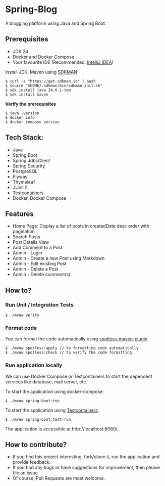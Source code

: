 # Spring-Blog
A blogging platform using Java and Spring Boot.

## Prerequisites
* JDK 24
* Docker and Docker Compose
* Your favourite IDE (Recommended: [IntelliJ IDEA](https://www.jetbrains.com/idea/))

Install JDK, Maven using [SDKMAN](https://sdkman.io/)

```shell
$ curl -s "https://get.sdkman.io" | bash
$ source "$HOME/.sdkman/bin/sdkman-init.sh"
$ sdk install java 24.0.1-tem
$ sdk install maven
```

**Verify the prerequisites**

```shell
$ java -version
$ docker info
$ docker compose version
```

## Tech Stack:
* Java
* Spring Boot
* Spring JdbcClient
* Spring Security
* PostgreSQL
* Flyway
* Thymeleaf
* JUnit 5
* Testcontainers
* Docker, Docker Compose

## Features
* Home Page: Display a list of posts in createdDate desc order with pagination
* Search Posts
* Post Details View
* Add Comment to a Post
* Admin - Login
* Admin - Create a new Post using Markdown
* Admin - Edit existing Post
* Admin - Delete a Post
* Admin - Delete comment(s)

## How to?

### Run Unit / Integration Tests

```shell
$ ./mvnw verify
```

### Format code
You can format the code automatically using [spotless-maven-plugin](https://github.com/diffplug/spotless/blob/main/plugin-maven/README.md)

```shell
$ ./mvnw spotless:apply // to formatting code automatically
$ ./mvnw spotless:check // to verify the code formatting
```

### Run application locally
We can use Docker Compose or Testcontainers to start the dependent services like database, mail server, etc.

To start the application using docker-compose:

```shell
$ ./mvnw spring-boot:run
```

To start the application using [Testcontainers](https://testcontainers.com/):

```shell
$ ./mvnw spring-boot:test-run
```

The application is accessible at http://localhost:8080/.

## How to contribute?
* If you find this project interesting, fork/clone it, run the application and provide feedback.
* If you find any bugs or have suggestions for improvement, then please file an issue.
* Of course, Pull Requests are most welcome.
